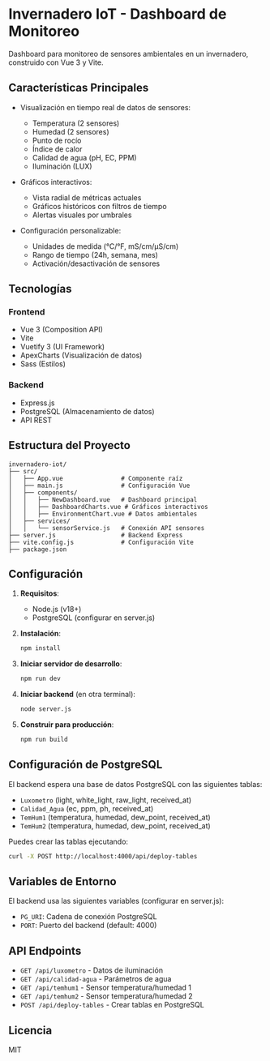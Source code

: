 # Invernadero IoT - Dashboard de Monitoreo

Dashboard para monitoreo de sensores ambientales en un invernadero, construido con Vue 3 y Vite.

## Características Principales

- Visualización en tiempo real de datos de sensores:
  - Temperatura (2 sensores)
  - Humedad (2 sensores) 
  - Punto de rocío
  - Índice de calor
  - Calidad de agua (pH, EC, PPM)
  - Iluminación (LUX)

- Gráficos interactivos:
  - Vista radial de métricas actuales
  - Gráficos históricos con filtros de tiempo
  - Alertas visuales por umbrales

- Configuración personalizable:
  - Unidades de medida (°C/°F, mS/cm/µS/cm)
  - Rango de tiempo (24h, semana, mes)
  - Activación/desactivación de sensores

## Tecnologías

### Frontend
- Vue 3 (Composition API)
- Vite
- Vuetify 3 (UI Framework)
- ApexCharts (Visualización de datos)
- Sass (Estilos)

### Backend
- Express.js
- PostgreSQL (Almacenamiento de datos)
- API REST

## Estructura del Proyecto

```
invernadero-iot/
├── src/
│   ├── App.vue                # Componente raíz
│   ├── main.js                # Configuración Vue
│   ├── components/
│   │   ├── NewDashboard.vue   # Dashboard principal
│   │   ├── DashboardCharts.vue # Gráficos interactivos
│   │   ├── EnvironmentChart.vue # Datos ambientales
│   ├── services/
│   │   └── sensorService.js   # Conexión API sensores
├── server.js                  # Backend Express
├── vite.config.js             # Configuración Vite
├── package.json
```

## Configuración

1. **Requisitos**:
   - Node.js (v18+)
   - PostgreSQL (configurar en server.js)

2. **Instalación**:
   ```bash
   npm install
   ```

3. **Iniciar servidor de desarrollo**:
   ```bash
   npm run dev
   ```

4. **Iniciar backend** (en otra terminal):
   ```bash
   node server.js
   ```

5. **Construir para producción**:
   ```bash
   npm run build
   ```

## Configuración de PostgreSQL

El backend espera una base de datos PostgreSQL con las siguientes tablas:
- `Luxometro` (light, white_light, raw_light, received_at)
- `Calidad_Agua` (ec, ppm, ph, received_at) 
- `TemHum1` (temperatura, humedad, dew_point, received_at)
- `TemHum2` (temperatura, humedad, dew_point, received_at)

Puedes crear las tablas ejecutando:
```bash
curl -X POST http://localhost:4000/api/deploy-tables
```

## Variables de Entorno

El backend usa las siguientes variables (configurar en server.js):
- `PG_URI`: Cadena de conexión PostgreSQL
- `PORT`: Puerto del backend (default: 4000)

## API Endpoints

- `GET /api/luxometro` - Datos de iluminación
- `GET /api/calidad-agua` - Parámetros de agua
- `GET /api/temhum1` - Sensor temperatura/humedad 1
- `GET /api/temhum2` - Sensor temperatura/humedad 2
- `POST /api/deploy-tables` - Crear tablas en PostgreSQL

## Licencia

MIT
